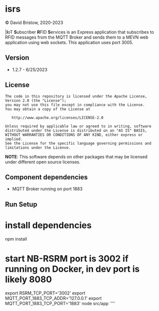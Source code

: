 # isrs
&copy; David Bristow, 2020-2023

|**I**oT **S**ubscriber **R**FID **S**ervices is an Express application that subscribes to RFID messages from the MQTT Broker and sends them to a MEVN web application using web sockets. This application uses port 3005.

## Version
* 1.2.7 - 6/25/2023

## License

    The code in this repository is licensed under the Apache License, Version 2.0 (the "License");
    you may not use this file except in compliance with the License.
    You may obtain a copy of the License at

       http://www.apache.org/licenses/LICENSE-2.0

    Unless required by applicable law or agreed to in writing, software
    distributed under the License is distributed on an "AS IS" BASIS,
    WITHOUT WARRANTIES OR CONDITIONS OF ANY KIND, either express or implied.
    See the License for the specific language governing permissions and
    limitations under the License.

**NOTE**: This software depends on other packages that may be licensed under different open source licenses.


## Component dependencies
* MQTT Broker running on port 1883

## Run Setup

# install dependencies
npm install

# start NB-RSRM port is 3002 if running on Docker, in dev port is likely 8080
export RSRM_TCP_PORT='3002'
export MQTT_PORT_1883_TCP_ADDR='127.0.0.1'
export MQTT_PORT_1883_TCP_PORT='1883'
node src/app
`'''
